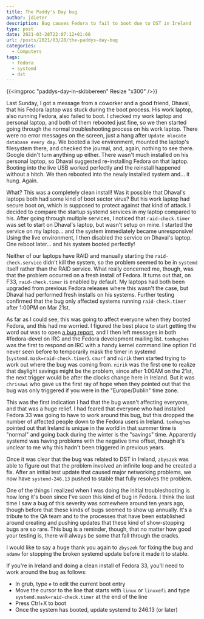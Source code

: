 ```yaml
---
title: The Paddy's Day bug
author: jdieter
description: Bug causes Fedora to fail to boot due to DST in Ireland
type: post
date: 2021-03-28T22:07:12+01:00
url: /posts/2021/03/28/the-paddys-day-bug
categories:
  - Computers
tags:
  - fedora
  - systemd
  - dst
---
```


{{<imgproc "paddys-day-in-skibbereen" Resize "x300" />}}

Last Sunday, I got a message from a coworker and a good friend, Dhaval, that his Fedora laptop was stuck during the boot process.  His work laptop, also running Fedora, also failed to boot.  I checked my work laptop and personal laptop, and both of them rebooted just fine, so we then started going through the normal troubleshooting process on his work laptop.  There were no error messages on the screen, just a hang after `Update mlocate database every day`.  We booted a live environment, mounted the laptop's filesystem there, and checked the journal, and, again, nothing to see there.  Google didn't turn anything up either.  There wasn't much installed on his personal laptop, so Dhaval suggested re-installing Fedora on that laptop.  Booting into the live USB worked perfectly and the reinstall happened without a hitch.  We then rebooted into the newly installed system and... it hung.  Again.

What?  This was a completely clean install!  Was it possible that Dhaval's laptops both had some kind of boot sector virus?  But his work laptop had secure boot on, which is supposed to protect against that kind of attack.   I decided to compare the startup systemd services in my laptop compared to his.  After going through multiple services, I noticed that `raid-check.timer` was set to start on Dhaval's laptop, but wasn't setup on mine.  I started the service on my laptop... and the system immediately became unresponsive!  Using the live environment, I then disabled the service on Dhaval's laptop.  One reboot later... and his system booted perfectly!

Neither of our laptops have RAID and manually starting the `raid-check.service` didn't kill the system, so the problem seemed to be in `systemd` itself rather than the RAID service.  What really concerned me, though, was that the problem occurred on a fresh install of Fedora.  It turns out that, on F33, `raid-check.timer` is enabled by default.  My laptops had both been upgraded from previous Fedora releases where this wasn't the case, but Dhaval had performed fresh installs on his systems.  Further testing confirmed that the bug only affected systems running `raid-check.timer` after 1:00PM on Mar 21st.

As far as I could see, this was going to affect everyone when they booted Fedora, and this had me worried.  I figured the best place to start getting the word out was to open [a bug report](https://bugzilla.redhat.com/show_bug.cgi?id=1941335), and I then left messages in both #fedora-devel on IRC and the Fedora development mailing list.  `tomhughes` was the first to respond on IRC with a handy kernel command line option I'd never seen before to temporarily mask the timer in systemd (`systemd.mask=raid-check.timer`).  `cmurf` and `nirik` then started trying to work out where the bug was coming from.  `nirik` was the first one to realize that daylight savings might be the problem, since after 1:00AM on the 21st, the next trigger would be after the clocks change here in Ireland.  But it was `chrisawi` who gave us the first ray of hope when they pointed out that the bug was only triggered if you were in the "Europe/Dublin" time zone.

This was the first indication I had that the bug wasn't affecting everyone, and that was a huge relief.  I had feared that everyone who had installed Fedora 33 was going to have to work around this bug, but this dropped the number of affected people down to the Fedora users in Ireland.  `tomhughes` pointed out that Ireland is unique in the world in that summer time is "normal" and going back during the winter is the "savings" time.  Apparently systemd was having problems with the negative time offset, though it's unclear to me why this hadn't been triggered in previous years.

Once it was clear that the bug was related to DST in Ireland, `zbyszek` was able to figure out that the problem involved an infinite loop and he created a fix.  After an initial test update that caused major networking problems, we now have `systemd-246.13` pushed to stable that fully resolves the problem.

One of the things I realized when I was doing the initial troubleshooting is how long it's been since I've seen this kind of bug in Fedora.  I think the last time I saw a bug of this severity was somewhere around ten years ago, though before that these kinds of bugs seemed to show up annually.  It's a tribute to the QA team and to the processes that have been established around creating and pushing updates that these kind of show-stopping bugs are so rare.  This bug is a reminder, though, that no matter how good your testing is, there will always be some that fall through the cracks.

I would like to say a huge thank you again to `zbyszek` for fixing the bug and `adamw` for stopping the broken systemd update before it made it to stable.

If you're in Ireland and doing a clean install of Fedora 33, you'll need to work around the bug as follows:
 * In grub, type `e` to edit the current boot entry
 * Move the cursor to the line that starts with `linux` or `linuxefi` and type `systemd.mask=raid-check.timer` at the end of the line
 * Press Ctrl+X to boot
 * Once the system has booted, update systemd to 246.13 (or later)

